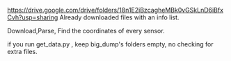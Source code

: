 https://drive.google.com/drive/folders/18n1E2iBzcagheMBk0vGSkLnD6iBfxCvh?usp=sharing
     Already downloaded files with an info list.

Download,Parse, Find the coordinates of every sensor.


if you run get_data.py , keep big_dump's folders empty, no checking for extra files.
